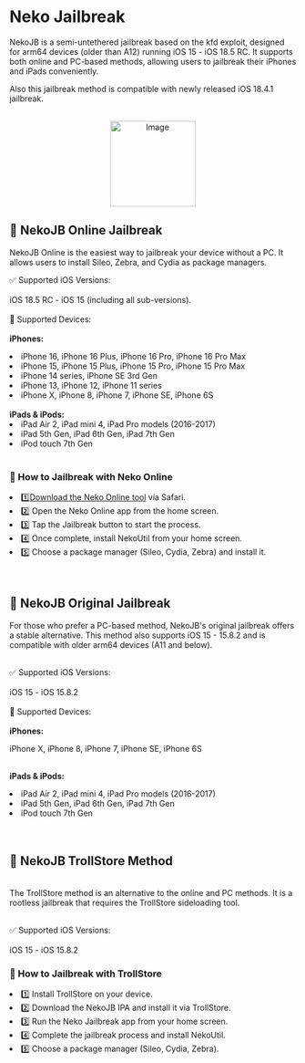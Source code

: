 <p align="center">
  <h1> Neko Jailbreak </h1> 
</p>

NekoJB is a semi-untethered jailbreak based on the kfd exploit, designed for arm64 devices (older than A12) running iOS 15 - iOS 18.5 RC. It supports both online and PC-based methods, allowing users to jailbreak their iPhones and iPads conveniently.

Also this jailbreak method is compatible with newly released iOS 18.4.1 jailbreak.<br><br>
<p align="center">
    <img src="https://github.com/user-attachments/assets/4008c846-e871-4771-bc55-920ae42b341e" width="150" height="auto" alt="Image">
</p>

## 🔹 NekoJB Online Jailbreak
NekoJB Online is the easiest way to jailbreak your device without a PC. It allows users to install Sileo, Zebra, and Cydia as package managers.<br>

✅ Supported iOS Versions:<br><br>
iOS 18.5 RC - iOS 15 (including all sub-versions).<br><br>
📱 Supported Devices:<br><br>
<b>iPhones:</b>

<li>iPhone 16, iPhone 16 Plus, iPhone 16 Pro, iPhone 16 Pro Max</li>
<li>iPhone 15, iPhone 15 Plus, iPhone 15 Pro, iPhone 15 Pro Max</li>
<li>iPhone 14 series, iPhone SE 3rd Gen</li>
<li>iPhone 13, iPhone 12, iPhone 11 series</li>
<li>iPhone X, iPhone 8, iPhone 7, iPhone SE, iPhone 6S</li>
<br>
<b>iPads & iPods:<br></b>

<li>iPad Air 2, iPad mini 4, iPad Pro models (2016-2017)</li>
<li>iPad 5th Gen, iPad 6th Gen, iPad 7th Gen</li>
<li>iPod touch 7th Gen</li>
<br>

### 📌 How to Jailbreak with Neko Online
<li>1️⃣<a href="https://xookz.com/neko-jailbreak/" target="_blank">Download the Neko Online tool</a>
via Safari.</li>
<li>2️⃣ Open the Neko Online app from the home screen.</li>
<li>3️⃣ Tap the Jailbreak button to start the process.</li>
<li>4️⃣ Once complete, install NekoUtil from your home screen.</li>
<li>5️⃣ Choose a package manager (Sileo, Cydia, Zebra) and install it.</li>
<br><br>

## 🔹 NekoJB Original Jailbreak
For those who prefer a PC-based method, NekoJB's original jailbreak offers a stable alternative. This method also supports iOS 15 - 15.8.2 and is compatible with older arm64 devices (A11 and below).<br><br>

✅ Supported iOS Versions: <br><br>
iOS 15 - iOS 15.8.2<br><br>
📱 Supported Devices:<br><br>
<b>iPhones:<br></b>

iPhone X, iPhone 8, iPhone 7, iPhone SE, iPhone 6S<br><br>

<b>iPads & iPods:</b>

<li>iPad Air 2, iPad mini 4, iPad Pro models (2016-2017)</li>
<li>iPad 5th Gen, iPad 6th Gen, iPad 7th Gen</li>
<li>iPod touch 7th Gen</li>
<br><br>

## 🔹 NekoJB TrollStore Method
<br>
The TrollStore method is an alternative to the online and PC methods. It is a rootless jailbreak that requires the TrollStore sideloading tool.<br><br>

✅ Supported iOS Versions:<br><br>
iOS 15 - iOS 15.8.2
<br>

### 📌 How to Jailbreak with TrollStore
<li>1️⃣ Install TrollStore on your device.</li>
<li>2️⃣ Download the NekoJB IPA and install it via TrollStore.</li>
<li>3️⃣ Run the Neko Jailbreak app from your home screen.</li>
<li>4️⃣ Complete the jailbreak process and install NekoUtil.</li>
<li>5️⃣ Choose a package manager (Sileo, Cydia, Zebra).</li>
<br><br>

